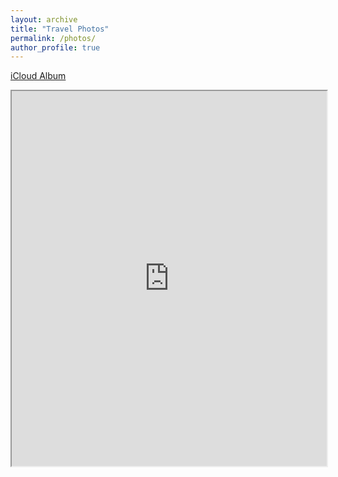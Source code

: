```yaml
---
layout: archive
title: "Travel Photos"
permalink: /photos/
author_profile: true
---
```





[iCloud Album](https://www.icloud.com/sharedalbum/#B2BJtdOXmwg64B)  

<iframe src="https://cnedwards.com/files/photo_map_online.html" width="100%" height="600"></iframe>

